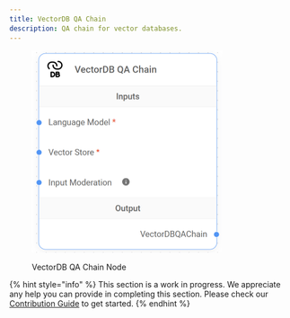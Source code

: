 ```yaml
---
title: VectorDB QA Chain
description: QA chain for vector databases.
---
```



<figure><img src="/assets/image (41).png" alt="" width="339"><figcaption><p>VectorDB QA Chain Node</p></figcaption></figure>

{% hint style="info" %}
This section is a work in progress. We appreciate any help you can provide in completing this section. Please check our [Contribution Guide](broken-reference) to get started.
{% endhint %}
